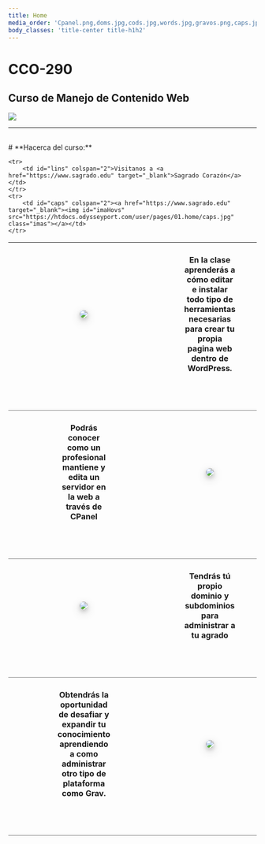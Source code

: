 ```yaml
---
title: Home
media_order: 'Cpanel.png,doms.jpg,cods.jpg,words.jpg,gravos.png,caps.jpg'
body_classes: 'title-center title-h1h2'
---
```


# CCO-290
## Curso de Manejo de Contenido Web
<img src="https://htdocs.odysseyport.com/user/pages/01.home/cods.jpg">
<br>
<hr>
<br>
# **Hacerca del curso:**

<style type="text/css">
		tr, th, .ro{
            font-weight: bold;
            text-align: center;
            padding: 25px 50px 75px 100px;
            border-bottom: solid 0.5px rgba(0,0,0,0.5);
            border-radius: 12px;
    }
    #caps{
        padding: 25px 50px 125px 100px;
        column-count: 1;
    }
    
    #lins{
        padding: 75px 50px 15px 100px;
        text-align: center;
        column-count: 1;
    }
    .imas{
        border-radius: 12px;
        box-shadow: 0 4px 8px 0 rgba(0, 0, 0, 0.2), 0 6px 20px 0 rgba(0, 0, 0, 0.19);
    }
    #imaHovs{
        transition: 0.2s;
    }
    #imaHovs:hover{
        box-shadow: 0 4px 8px 0 #a41e37, 0 6px 20px 0 #a41e37;
    }
</style>

<br>

<table >
	<tr>
		<th><img  class="imas" src="https://htdocs.odysseyport.com/user/pages/01.home/words.jpg"></th>
    	<th>En la clase aprenderás a cómo editar e instalar todo tipo de herramientas necesarias para crear tu propia pagina web dentro de WordPress.</th>
  	</tr>
  	<tr>
    	<td class="ro">Podrás conocer como un profesional mantiene y edita un servidor en la web a través de CPanel</td>
    	<td class="ro"><img src="https://htdocs.odysseyport.com/user/pages/01.home/Cpanel.png" class="imas"></td>
  	</tr>
  	<tr>
    	<td class="ro"><img src="https://htdocs.odysseyport.com/user/pages/01.home/doms.jpg" class="imas"></td>
    	<td class="ro">Tendrás tú propio dominio y subdominios para administrar a tu agrado</td>
  	</tr>
  	<tr>
    	<td class="ro">Obtendrás la oportunidad de desafiar y expandir tu conocimiento aprendiendo a como administrar otro tipo de plataforma como Grav.</td>
    	<td class="ro"><img src="https://htdocs.odysseyport.com/user/pages/01.home/gravos.png" class="imas"></td>
  	</tr>
    
  	<tr>
        <td id="lins" colspan="2">Visitanos a <a href="https://www.sagrado.edu" target="_blank">Sagrado Corazón</a></td>
  	</tr>
  	<tr>
    	<td id="caps" colspan="2"><a href="https://www.sagrado.edu" target="_blank"><img id="imaHovs" src="https://htdocs.odysseyport.com/user/pages/01.home/caps.jpg" class="imas"></a></td>
  	</tr>
</table>
